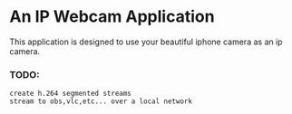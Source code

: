 #  An IP Webcam Application

This application is designed to use your beautiful iphone camera as an ip camera.

### TODO: 
    create h.264 segmented streams
    stream to obs,vlc,etc... over a local network
